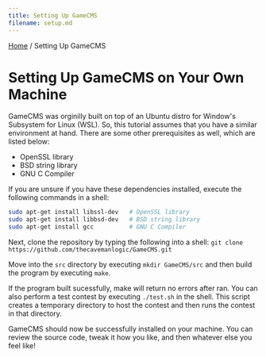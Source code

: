 ```yaml
---
title: Setting Up GameCMS
filename: setup.md
---
```


[Home](index.md) / Setting Up GameCMS

# Setting Up GameCMS on Your Own Machine

GameCMS was orginilly built on top of an Ubuntu distro for Window's Subsystem for Linux (WSL). So, this tutorial assumes that you have a similar environment at hand. There are some other prerequisites as well, which are listed below:
* OpenSSL library
* BSD string library
* GNU C Compiler

If you are unsure if you have these dependencies installed, execute the following commands in a shell:
```bash
sudo apt-get install libssl-dev   # OpenSSL library
sudo apt-get install libbsd-dev   # BSD string library
sudo apt-get install gcc          # GNU C Compiler
```

Next, clone the repository by typing the following into a shell:
```git clone https://github.com/thecavemanlogic/GameCMS.git```

Move into the ```src``` directory by executing ```mkdir GameCMS/src``` and then build the program by executing ```make```.

If the program built sucessfully, make will return no errors after ran. You can also perform a test contest by executing ```./test.sh``` in the shell. This script creates a temporary directory to host the contest and then runs the contest in that directory.

GameCMS should now be successfully installed on your machine. You can review the source code, tweak it how you like, and then whatever else you feel like!
